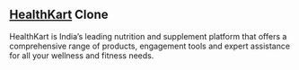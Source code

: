 <h2><a href="https://www.healthkart.com">HealthKart</a> Clone </h2> 


HealthKart is India’s leading nutrition and supplement platform that offers a comprehensive range of products, engagement tools and expert assistance for all your wellness and fitness needs.
